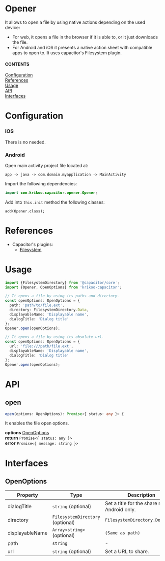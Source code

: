 # Opener
It allows to open a file by using native actions depending on the used device:
- For web, it opens a file in the browser if it is able to, or it just downloads the file. 
- For Android and iOS it presents a native action sheet with compatible apps to open to.
It uses capacitor's Filesystem plugin.

#### CONTENTS
[Configuration](#configuration)  
[References](#references)    
[Usage](#usage)  
[API](#api)  
[Interfaces](#interfaces)  

# Configuration

### iOS
There is no needed.

### Android
Open main activity project file located at:
```
app -> java -> com.domain.myapplication -> MainActivity
```
Import the following dependencies:
```java
import com.krikoo.capacitor.opener.Opener;
```
Add into `this.init` method the following classes:
```
add(Opener.class);
```

# References
- Capacitor's plugins:
  - [Filesystem](https://capacitor.ionicframework.com/docs/apis/filesystem)

# Usage

```typescript
import {FilesystemDirectory} from '@capacitor/core';
import {Opener, OpenOptions} from 'krikoo-capacitor';

// It opens a file by using its paths and directory.
const openOptions: OpenOptions = {
  path: 'path/to/file.ext',
  directory: FilesystemDirectory.Data,
  displayableName: 'Displayable name',
  dialogTitle: 'Dialog title'
};
Opener.open(openOptions);

// It opens a file by using its absolute url.
const openOptions: OpenOptions = {
  url: 'file:///path/file.ext',
  displayableName: 'Displayable name',
  dialogTitle: 'Dialog title'
};
Opener.open(openOptions);
```

# API

## open
```typescript
open(options: OpenOptions): Promise<{ status: any }> {
```
It enables the file open options.

**options** [OpenOptions](#interfaces)  
**return** `Promise<{ status: any }>`  
**error** `Promise<{ message: string }>`  

# Interfaces
 
## OpenOptions

| Property | Type | Description |
|--|--|--|
| dialogTitle | `string` (optional) | Set a title for the share modal. Android only. |
| directory | `FilesystemDirectory` (optional) | `FilesystemDirectory.Documents` | The `FilesystemDirectory` to store the file in. |
| displayableName | `Array<string>` (optional) | `(Same as path)` | Custom file name with its extension (important set an extension to display a thumbnail). Default its origin name. |
| path | `string` | - | The path to the file with its name and extension included: `path/to/file.ext` |
| url | `string` (optional) | Set a URL to share. |
